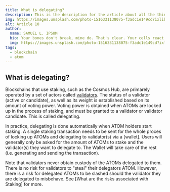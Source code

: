 ```yaml
---
title: What is delegating?
description: This is the description for the article about all the things we know
img: https://images.unsplash.com/photo-1516331138075-f3adc1e149cd?ixlib=rb-1.2.1&ixid=MXwxMjA3fDB8MHxwaG90by1wYWdlfHx8fGVufDB8fHw%3D&auto=format&fit=crop&w=675&q=80
alt: Article 10
author: 
  name: SAMUEL L. IPSUM
  bio: Your bones don't break, mine do. That's clear. Your cells react to bacteria and viruses differently than mine. You don't get sick, I do. That's also clear. But for some reason, you and I react the exact same way to water. We swallow it too fast, we choke. We get some in our lungs, we drown. However unreal it may seem, we are connected, you and I. We're on the same curve, just on opposite ends.
  img: https://images.unsplash.com/photo-1516331138075-f3adc1e149cd?ixlib=rb-1.2.1&ixid=MXwxMjA3fDB8MHxwaG90by1wYWdlfHx8fGVufDB8fHw%3D&auto=format&fit=crop&w=800&q=60
tags: 
  - blockchain
  - atom
---
```

## What is delegating?

Blockchains that use staking, such as the Cosmos Hub, are primarely operated by a set of actors called [validators](what-is-a-validator?). The status of a validator (active or candidate), as well as its weight is established based on its amount of voting power. Voting power is obtained when ATOMs are locked up in the process of staking, and must be granted to a validator or validator candidate. This is called delegating. 

In practice, delegating is done automatically when ATOM holders start staking. A single staking transaction needs to be sent for the whole proces of locking up ATOMs and delegating to validator(s) via a [wallet]. Users will generally only be asked for the amount of ATOMs to stake and the validator(s) they want to delegate to. The Wallet will take care of the rest (i.e. generating and sending the transaction).

Note that validators never obtain custody of the ATOMs delegated to them. There is no risk for validators to "steal" their delegators ATOM. However, there is a risk for delegated ATOMs to be slashed should the validator they are delegated to misbehave. See [What are the risks associated with Staking] for more. 